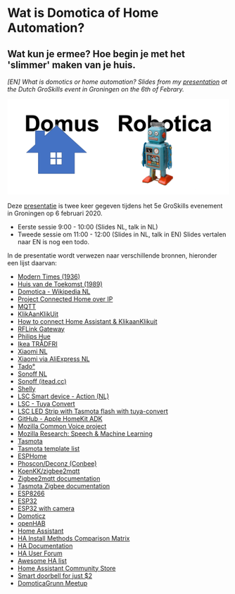 # Wat is Domotica of Home Automation?

## Wat kun je ermee? Hoe begin je met het 'slimmer' maken van je huis.

_[EN] What is domotics or home automation? Slides from my [presentation](https://tisgoud.github.io/domotica-presentation/) at the Dutch GroSkills event in Groningen on the 6th of Febrary._

![Domotica](images/Domus_plus_Robotica.png)

Deze [presentatie](https://tisgoud.github.io/domotica-presentation/) is twee keer gegeven tijdens het 5e GroSkills evenement in Groningen op 6 februari 2020.

- Eerste sessie 9:00 - 10:00 (Slides NL, talk in NL)
- Tweede sessie om 11:00 - 12:00 (Slides in NL, talk in EN) Slides vertalen naar EN is nog een todo.

In de presentatie wordt verwezen naar verschillende bronnen, hieronder een lijst daarvan:

- [Modern Times (1936)](https://en.wikipedia.org/wiki/Modern_Times_(film))
- [Huis van de Toekomst (1989)](https://nl.wikipedia.org/wiki/Huis_van_de_Toekomst_(Nederland))
- [Domotica - Wikipedia NL](https://nl.wikipedia.org/wiki/Domotica)
- [Project Connected Home over IP](https://www.connectedhomeip.com/)
- [MQTT](https://mqtt.org/)
- [KlikAanKlikUit](https://www.klikaanklikuit.nl/)
- [How to connect Home Assistant & KlikaanKlikuit](https://medium.com/@renesijnke/how-to-connect-home-assistant-klikaanklikuit-kaku-492f8e7fdf4a)
- [RFLink Gateway](http://www.rflink.nl/blog2/)
- [Philips Hue](https://www.philipshue.nl/)
- [Ikea TRÅDFRI](https://www.ikea.com/nl/nl/search/products/?q=tradfri)
- [Xiaomi NL](https://www.mi.com/nl/)
- [Xiaomi via AliExpress NL](https://nl.aliexpress.com/wholesale?catId=0&initiative_id=SB_20200130012451&SearchText=xiaomi+smart+home)
- [Tado°](https://www.tado.com/)
- [Sonoff NL](https://www.sonoff.nl/)
- [Sonoff (itead.cc)](https://www.itead.cc/smart-home.html)
- [Shelly](https://shelly.cloud/)
- [LSC Smart device - Action (NL)](https://www.action.com/nl-nl/search/?q=LSC+Smart)
- [LSC - Tuya Convert](https://www.heise.de/ct/artikel/Tuya-Convert-Escaping-the-IoT-Cloud-no-solder-needed-4284830.html)
- [LSC LED Strip with Tasmota flash with tuya-convert](https://www.martinvdm.nl/2019/10/01/lsc-led-strip-with-tasmota-flash-with-tuya-convert/)
- [GitHub - Apple HomeKit ADK](https://github.com/apple/HomeKitADK)
- [Mozilla Common Voice project](https://voice.mozilla.org/en)
- [Mozilla Research: Speech & Machine Learning](https://research.mozilla.org/machine-learning/)
- [Tasmota](https://tasmota.github.io/docs/#/)
- [Tasmota template list](https://templates.blakadder.com/index.html)
- [ESPHome](https://esphome.io/)
- [Phoscon/Deconz (Conbee)](https://phoscon.de/en/conbee)
- [KoenKK/zigbee2mqtt](https://github.com/Koenkk/zigbee2mqtt)
- [Zigbee2mqtt documentation](https://www.zigbee2mqtt.io/)
- [Tasmota Zigbee documentation](https://tasmota.github.io/docs/#/Zigbee)
- [ESP8266](https://nl.aliexpress.com/item/32958591238.html)
- [ESP32](https://www.aliexpress.com/item/33057018346.html)
- [ESP32 with camera](https://nl.aliexpress.com/item/4000339060257.html)
- [Domoticz](https://www.domoticz.com/)
- [openHAB](https://www.openhab.org/)
- [Home Assistant](https://www.home-assistant.io/)
- [HA Install Methods Comparison Matrix](https://docs.google.com/document/d/1KJKfaigHbOQylUUAzCc1wUy70FdTGRFE61HXamgAb-Q/edit)
- [HA Documentation](https://www.home-assistant.io/docs/)
- [HA User Forum](https://community.home-assistant.io/)
- [Awesome HA list](https://www.awesome-ha.com/)
- [Home Assistant Community Store](https://hacs.xyz/)
- [Smart doorbell for just $2](https://frenck.dev/diy-smart-doorbell-for-just-2-dollar/)
- [DomoticaGrunn Meetup](https://www.meetup.com/DomoticaGrunn/)
